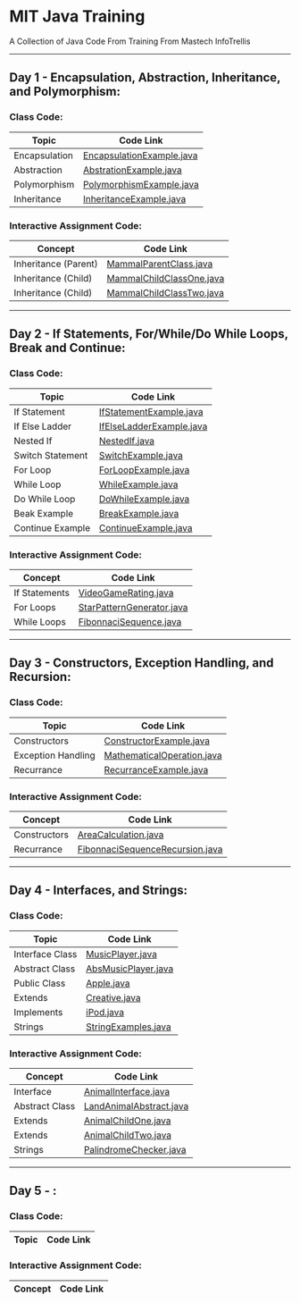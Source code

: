# **MIT Java Training**

A Collection of Java Code From Training From Mastech InfoTrellis

-----

## Day 1 - Encapsulation, Abstraction, Inheritance, and Polymorphism:

### Class Code:

| Topic         | Code Link                                                                         |
|---------------|-----------------------------------------------------------------------------------|
| Encapsulation | [EncapsulationExample.java](src/com/mit/trainingDayOne/EncapsulationExample.java) |
| Abstraction   | [AbstrationExample.java](src/com/mit/trainingDayOne/AbstractionExample.java)      |
| Polymorphism  | [PolymorphismExample.java](src/com/mit/trainingDayOne/PolymorphismExample.java)   |
| Inheritance   | [InheritanceExample.java](src/com/mit/trainingDayOne/InheritanceExample.java)     |

### Interactive Assignment Code:

| Concept              | Code Link                                                                       |
|----------------------|---------------------------------------------------------------------------------|
| Inheritance (Parent) | [MammalParentClass.java](src/com/mit/trainingDayOne/MammalParentClass.java)     |
| Inheritance (Child)  | [MammalChildClassOne.java](src/com/mit/trainingDayOne/MammalChildClassOne.java) |
| Inheritance (Child)  | [MammalChildClassTwo.java](src/com/mit/trainingDayOne/MammalChildClassTwo.java) |

-----

## Day 2 - If Statements, For/While/Do While Loops, Break and Continue:

### Class Code:

| Topic            | Code Link                                                                       |
|------------------|---------------------------------------------------------------------------------|
| If Statement     | [IfStatementExample.java](src/com/mit/trainingDayTwo/IfStatementExample.java)   |
| If Else Ladder   | [IfElseLadderExample.java](src/com/mit/trainingDayTwo/IfElseLadderExample.java) |
| Nested If        | [NestedIf.java](src/com/mit/trainingDayTwo/NestedIf.java)                       |
| Switch Statement | [SwitchExample.java](src/com/mit/trainingDayTwo/SwitchExample.java)             |
| For Loop         | [ForLoopExample.java](src/com/mit/trainingDayTwo/ForLoopExample.java)           |
| While Loop       | [WhileExample.java](src/com/mit/trainingDayTwo/WhileExample.java)               |
| Do While Loop    | [DoWhileExample.java](src/com/mit/trainingDayTwo/DoWhileExample.java)           |
| Beak Example     | [BreakExample.java](src/com/mit/trainingDayTwo/BreakExample.java)               |
| Continue Example | [ContinueExample.java](src/com/mit/trainingDayTwo/ContinueExample.java)         |

### Interactive Assignment Code:

| Concept       | Code Link                                                                         |
|---------------|-----------------------------------------------------------------------------------|
| If Statements | [VideoGameRating.java](src/com/mit/trainingDayTwo/VideoGameRating.java)           |
| For Loops     | [StarPatternGenerator.java](src/com/mit/trainingDayTwo/StarPatternGenerator.java) |
| While Loops   | [FibonnaciSequence.java](src/com/mit/trainingDayTwo/FibonnaciSequence.java)       |

-----

## Day 3 - Constructors, Exception Handling, and Recursion:

### Class Code:

| Topic              | Code Link                                                                             |
|--------------------|---------------------------------------------------------------------------------------|
| Constructors       | [ConstructorExample.java](src/com/mit/trainingDayThree/ConstructorExample.java)       |
| Exception Handling | [MathematicalOperation.java](src/com/mit/trainingDayThree/MathematicalOperation.java) |
| Recurrance         | [RecurranceExample.java](src/com/mit/trainingDayThree/RecurranceExample.java)         |

### Interactive Assignment Code:

| Concept      | Code Link                                                                                       |
|--------------|-------------------------------------------------------------------------------------------------|
| Constructors | [AreaCalculation.java](src/com/mit/trainingDayThree/AreaCalculation.java)                       |
| Recurrance   | [FibonnaciSequenceRecursion.java](src/com/mit/trainingDayThree/FibonnaciSequenceRecursion.java) |

-----

## Day 4 - Interfaces, and Strings:

### Class Code:

| Topic           | Code Link                                                              |
|-----------------|------------------------------------------------------------------------|
| Interface Class | [MusicPlayer.java](src/com/mit/trainingDayFour/MusicPlayer.java)       |
| Abstract Class  | [AbsMusicPlayer.java](src/com/mit/trainingDayFour/AbsMusicPlayer.java) |                  
| Public Class    | [Apple.java](src/com/mit/trainingDayFour/Apple.java)                   |                  
| Extends         | [Creative.java](src/com/mit/trainingDayFour/Creative.java)             |                  
| Implements      | [iPod.java](src/com/mit/trainingDayFour/iPod.java)                     |                  
| Strings         | [StringExamples.java](src/com/mit/trainingDayFour/StringExamples.java) |

### Interactive Assignment Code:

| Concept        | Code Link                                                                      |
|----------------|--------------------------------------------------------------------------------|
| Interface      | [AnimalInterface.java](src/com/mit/trainingDayFour/AnimalInterface.java)       |        
| Abstract Class | [LandAnimalAbstract.java](src/com/mit/trainingDayFour/LandAnimalAbstract.java) |
| Extends        | [AnimalChildOne.java](src/com/mit/trainingDayFour/AnimalChildOne.java)         |         
| Extends        | [AnimalChildTwo.java](src/com/mit/trainingDayFour/AnimalChildTwo.java)         |         
| Strings        | [PalindromeChecker.java](src/com/mit/trainingDayFour/PalindromeChecker.java)   |

-----

## Day 5 - :

### Class Code:
| Topic              | Code Link                                                                            |
|--------------------|--------------------------------------------------------------------------------------|


### Interactive Assignment Code:
| Concept      | Code Link                                                                                         |
|--------------|---------------------------------------------------------------------------------------------------|

